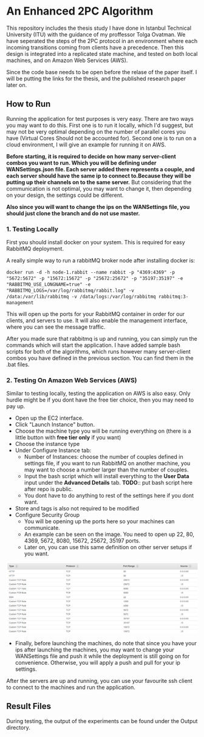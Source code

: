 # An Enhanced 2PC Algorithm

This repository includes the thesis study I have done in Istanbul Technical University (ITU) with the guidance of my proffessor Tolga Ovatman. We have seperated the steps of the 2PC protocol in an environment where each incoming transitions coming from clients have a precedence. Then this design is integrated into a replicated state machine, and tested on both local machines, and on Amazon Web Services (AWS).

Since the code base needs to be open before the relase of the paper itself. I will be putting the links for the thesis, and the published research paper later on.

## How to Run

Running the application for test purposes is very easy. There are two ways you may want to do this. First one is to run it locally, which I'd suggest, but may not be very optimal depending on the number of parallel cores you have (Virtual Cores Should not be accounted for). Second one is to run on a cloud environment, I will give an example for running it on AWS.

**Before starting, it is required to decide on how many server-client combos you want to run. Which you will be defining under WANSettings.json file. Each server added there represents a couple, and each server should have the same ip to connect to.Because they will be putting up their channels on to the same server.** But considering that the communication is not optimal, you may want to change it, then depending on your design, the settings could be different.

**Also since you will want to change the ips on the WANSettings file, you should just clone the branch and do not use master.**

### 1. Testing Locally

First you should install docker on your system. This is required for easy RabbitMQ deployment.

A really simple way to run a rabbitMQ broker node after installing docker is:

    docker run -d -h node-1.rabbit --name rabbit -p "4369:4369" -p "5672:5672" -p "15672:15672" -p "25672:25672" -p "35197:35197" -e "RABBITMQ_USE_LONGNAME=true" -e "RABBITMQ_LOGS=/var/log/rabbitmq/rabbit.log" -v /data:/var/lib/rabbitmq -v /data/logs:/var/log/rabbitmq rabbitmq:3-management

This will open up the ports for your RabbitMQ container in order for our clients, and servers to use. It will also enable the management interface, where you can see the message traffic.

After you made sure that rabbitmq is up and running, you can simply run the commands which will start the application. I have added sample bash scripts for both of the algorithms, which runs however many server-client combos you have defined in the previous section. You can find them in the .bat files.

### 2. Testing On Amazon Web Services (AWS)

Similar to testing locally, testing the application on AWS is also easy. Only hurdle might be if you dont have the free tier choice, then you may need to pay up. 

- Open up the EC2 interface. 
- Click "Launch Instance" button.
- Choose the machine type you will be running everything on (there is a little button with **free tier only** if you want)
- Choose the instance type 
- Under Configure Instance tab:
    - Number of Instances: choose the number of couples defined in settings file, if you want to run RabbitMQ on another machine, you may want to choose a number larger than the number of couples.
    - Input the bash script which will install everything to the **User Data** input under the **Advanced Details** tab. **TODO**:: put bash script here after repo is public.
    - You dont have to do anything to rest of the settings here if you dont want.
- Store and tags is also not required to be modified
- Configure Security Group
    - You will be opening up the ports here so your machines can communicate.
    - An example can be seen on the image. You need to open up 22, 80, 4369, 5672, 8080, 15672, 25672, 35197 ports.
    - Later on, you can use this same definition on other server setups if you want.

![Alt text](/images/Ports.png "Title")    

- Finally, before launching the machines, do note that since you have your ips after launching the machines, you may want to change your WANSettings file and push it while the deployment is still going on for convenience. Otherwise, you will apply a push and pull for your ip settings.

After the servers are up and running, you can use your favourite ssh client to connect to the machines and run the application.

## Result Files

During testing, the output of the experiments can be found under the Output directory.
